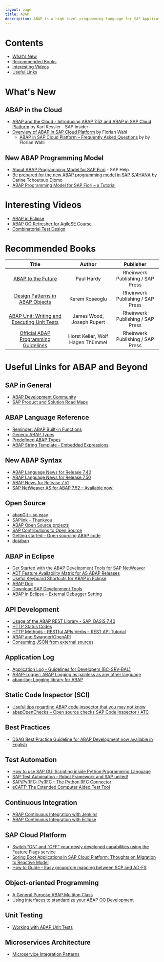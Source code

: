 ```yaml
---
layout: page
title: ABAP
description: ABAP is a high-level programming language for SAP Application Server.
---
```


# Contents

- [What's New](#whats-new)
- [Recommended Books](#recommended-books)
- [Interesting Videos](#interesting-videos)
- [Useful Links](#useful-links-for-abap-and-beyond)

# What's New

## ABAP in the Cloud

- [ABAP and the Cloud - Introducing ABAP 7.52 and ABAP in SAP Cloud Platform](https://www.sap.com/documents/2018/01/ac383ce1-ee7c-0010-82c7-eda71af511fa.html) by Karl Kessler - SAP Insider
- [Overview of ABAP in SAP Cloud Platform](https://blogs.sap.com/2017/09/26/overview-of-abap-in-sap-cloud-platform/) by Florian Wahl
  - [ABAP in SAP Cloud Platform – Frequently Asked Questions](https://blogs.sap.com/2017/09/26/abap-in-sap-cloud-platform-frequently-asked-questions/) by by Florian Wahl

## New ABAP Programming Model

- [About ABAP Programming Model for SAP Fiori](https://help.sap.com/doc/cc0c305d2fab47bd808adcad3ca7ee9d/7.5.6/en-US/3b77569ca8ee4226bdab4fcebd6f6ea6.html) - SAP Help
- [Be prepared for the new ABAP programming model in SAP S/4HANA](https://blogs.sap.com/2017/12/07/be-prepared-for-the-new-abap-programming-model-in-sap-s4hana/) by Carine Tchoutouo Djomo
- [ABAP Programming Model for SAP Fiori – a Tutorial](https://blogs.sap.com/2018/02/18/abap-programming-model-for-sap-fiori-a-tutorial/)

# Interesting Videos

- [ABAP in Eclipse](https://www.youtube.com/playlist?list=PLM6Ee3lDb6FgYc8PhQbfD90Z4jA17j3V7)
- [ABAP OO Refresher for AgileSE Course](https://www.youtube.com/playlist?list=PLQeClR5qhUI_Af02G63SbblYs3A1phw6T)
- [Combinatorial Test Design](https://www.youtube.com/playlist?list=PLQeClR5qhUI_jkEnQV3LQOoY73SbySWyA)

# Recommended Books

| Title | Author | Publisher |
|:---:|:---:|:---:|
| [ABAP to the Future](https://www.sap-press.com/abap-to-the-future_4161/) | Paul Hardy | Rheinwerk Publishing / SAP Press |
| [Design Patterns in ABAP Objects](https://www.sap-press.com/design-patterns-in-abap-objects_4277/) | Kerem Koseoglu | Rheinwerk Publishing / SAP Press |
| [ABAP Unit: Writing and Executing Unit Tests](https://www.sap-press.com/abap-unit-writing-and-executing-unit-tests_4298/) | James Wood, Joseph Rupert | Rheinwerk Publishing / SAP Press |
| [Official ABAP Programming Guidelines](https://www.sap-press.com/official-abap-programming-guidelines_2093/) | Horst Keller, Wolf Hagen Thümmel | Rheinwerk Publishing / SAP Press |

# Useful Links for ABAP and Beyond

## SAP in General

- [ABAP Development Community](https://www.sap.com/community/topic/abap.html)
- [SAP Product and Solution Road Maps](https://www.sap.com/products/roadmaps.html)

## ABAP Language Reference

- [Reminder: ABAP Built-in Functions](https://blogs.sap.com/2015/11/30/reminder-abap-built-in-functions/)
- [Generic ABAP Types](https://help.sap.com/doc/abapdocu_751_index_htm/7.51/en-US/abenbuilt_in_types_generic.htm)
- [Predefined ABAP Types](https://help.sap.com/doc/abapdocu_751_index_htm/7.51/en-US/abenbuilt_in_types_complete.htm)
- [ABAP String Template - Embedded Expressions](https://help.sap.com/doc/abapdocu_751_index_htm/7.51/en-US/abapcompute_string_format_options.htm)

## New ABAP Syntax

- [ABAP Language News for Release 7.40](https://blogs.sap.com/2013/07/22/abap-news-for-release-740/)
- [ABAP Language News for Release 7.50](https://blogs.sap.com/2015/11/27/abap-language-news-for-release-750/)
- [ABAP News for Release 7.51](https://blogs.sap.com/2016/11/04/abap-news-for-release-7.51/)
- [SAP NetWeaver AS for ABAP 7.52 – Available now!](https://blogs.sap.com/2017/09/14/sap-netweaver-as-for-abap-7.52-available-now/)

## Open Source

- [abapGit – so easy](https://blogs.sap.com/2017/06/21/abapgit-so-easy/)
- [SAPlink – Thankyou](https://blogs.sap.com/2017/06/22/saplink-thankyou/)
- [ABAP Open Source projects](https://blogs.sap.com/2015/11/27/abap-open-source-projects/)
- [SAP Contributions to Open Source](https://archive.sap.com/documents/docs/DOC-29056)
- [Getting started – Open sourcing ABAP code](https://blogs.sap.com/2017/11/19/getting-started-open-sourcing-abap-code/)
- [dotabap](http://dotabap.org/)

## ABAP in Eclipse

- [Get Started with the ABAP Development Tools for SAP NetWeaver](https://blogs.sap.com/2012/06/19/get-started-with-the-abap-development-tools-for-sap-netweaver/)
- [ADT Feature Availability Matrix for AS ABAP Releases](https://blogs.sap.com/2013/06/05/adt-feature-availability-matrix-for-as-abap-releases/)
- [Useful Keyboard Shortcuts for ABAP in Eclipse](https://blogs.sap.com/2013/11/21/useful-keyboard-shortcuts-for-abap-in-eclipse/)
- [ABAP Doc](https://blogs.sap.com/2013/04/29/abap-doc/)
- [Download SAP Development Tools](https://tools.hana.ondemand.com/#)
- [ABAP in Eclipse – External Debugger Setting](https://blogs.sap.com/2018/01/25/abap-in-eclipse-external-debugger-setting/)

## API Development

- [Usage of the ABAP REST Library - SAP_BASIS 7.40](https://blogs.sap.com/2013/05/16/usage-of-the-abap-rest-library-sapbasis-740)
- [HTTP Status Codes](http://www.restapitutorial.com/httpstatuscodes.html)
- [HTTP Methods - RESTful APIs Verbs – REST API Tutorial](https://restfulapi.net/http-methods/)
- [ABAP and Swagger/OpenAPI](https://blogs.sap.com/2018/02/03/abap-and-swaggeropenapi/)
- [Consuming JSON from external sources](https://blogs.sap.com/2018/03/16/consuming-json-from-external-sources/)

## Application Log

- [Application Log - Guidelines for Developers (BC-SRV-BAL)](https://help.sap.com/viewer/addb96cd90c945dfb3182865363bbc47/7.31.18/en-US/4e21000f35d44180e10000000a15822b.html)
- [ABAP-Logger: ABAP Logging as painless as any other language](https://github.com/epeterson320/ABAP-Logger)
- [abap-log: Logging library for ABAP](https://github.com/flaiker/abap-log)

## Static Code Inspector (SCI)

- [Useful tips regarding ABAP code inspector that you may not know](https://blogs.sap.com/2015/06/15/useful-tips-regarding-abap-code-inspector-that-you-may-not-know/)
- [abapOpenChecks – Open source checks SAP Code Inspector / ATC](https://blogs.sap.com/2015/03/08/abapopenchecks-open-source-checks-sap-code-inspector-atc/)

## Best Practices

- [DSAG Best Practice Guideline for ABAP Development now available in English](https://blogs.sap.com/2014/02/18/dsag-best-practice-guideline-for-abap-development-now-available-in-english/)

## Test Automation

- [How to use SAP GUI Scripting inside Python Programming Language](https://blogs.sap.com/2017/09/19/how-to-use-sap-gui-scripting-inside-python-programming-language/)
- [SAP Test Automation - Robot Framework and SAP united!](https://sap-test-automation.github.io/website/)
- [SAP/PyRFC: PyRFC - The Python RFC Connector](https://github.com/SAP/PyRFC)
- [eCATT: The Extended Computer Aided Test Tool](https://archive.sap.com/documents/docs/DOC-8235)

## Continuous Integration

- [ABAP Continuous Integration with Jenkins](https://blogs.sap.com/2017/09/01/abap-continuous-integration-with-jenkins/)
- [ABAP Continuous Integration with Eclipse](https://blogs.sap.com/2017/09/10/abap-continuous-integration-with-eclipse/)

## SAP Cloud Platform

- [Switch “ON” and “OFF” your newly developed capabilities using the Feature Flags service](https://blogs.sap.com/2018/01/18/switch-on-and-off-your-newly-developed-capabilities-using-the-feature-flag-service/)
- [Spring Boot Applications in SAP Cloud Platform: Thoughts on Migration to Reactive Model](https://blogs.sap.com/2018/03/13/spring-boot-applications-in-sap-cloud-platform-thoughts-on-migration-to-reactive-model/)
- [How to Guide – Easy group/role mapping between SCP and AD-FS](https://blogs.sap.com/2018/03/09/how-to-guide-easy-grouprole-mapping-between-scp-and-ad-fs/)

## Object-oriented Programming

- [A General Purpose ABAP Multiton Class](https://blogs.sap.com/2018/02/19/a-general-purpose-abap-multiton-class/)
- [Using interfaces to standardize your ABAP OO Development](https://blogs.sap.com/2018/03/04/using-interfaces-to-standardize-your-abap-oo-development/)

## Unit Testing

- [Working with ABAP Unit Tests](https://blogs.sap.com/2018/02/02/working-with-abap-unit-tests/)

## Microservices Architecture

- [Microservice Integration Patterns](https://blogs.sap.com/2018/03/07/microservice-integration-patterns/)
